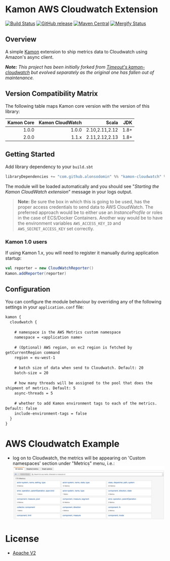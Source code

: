 # Kamon AWS Cloudwatch Extension

[![Build Status](https://travis-ci.org/alonsodomin/kamon-cloudwatch.svg?branch=master)](https://travis-ci.org/alonsodomin/kamon-cloudwatch)
[![GitHub release](https://img.shields.io/github/tag/alonsodomin/kamon-cloudwatch.svg)](https://github.com/alonsodomin/kamon-cloudwatch/releases)
[![Maven Central](https://maven-badges.herokuapp.com/maven-central/com.github.alonsodomin/kamon-cloudwatch_2.12/badge.svg)](https://maven-badges.herokuapp.com/maven-central/com.github.alonsodomin/kamon-cloudwatch_2.12)
[![Mergify Status](https://img.shields.io/endpoint.svg?url=https://gh.mergify.io/badges/alonsodomin/kamon-cloudwatch&style=flat)](https://mergify.io)

## Overview

A simple [Kamon](https://github.com/kamon-io/Kamon) extension to ship metrics data to Cloudwatch using Amazon's async client.

_**Note:** This project has been initially forked from [Timeout's kamon-cloudwatch](https://github.com/timeoutdigital/kamon-cloudwatch) but evolved separately as the original one has fallen out of maintenance._

## Version Compatibility Matrix

The following table maps Kamon core version with the version of this library:

| Kamon Core | Kamon CloudWatch | Scala          | JDK  |
|-----------:| ----------------:| --------------:|-----:|
|      1.0.0 |            1.0.0 | 2.10,2.11,2.12 | 1.8+ |
|      2.0.0 |            1.1.x | 2.11,2.12,2.13 | 1.8+ |

## Getting Started

Add library dependency to your `build.sbt`

```scala
libraryDependencies += "com.github.alonsodomin" %% "kamon-cloudwatch" % "<version>"
```

The module will be loaded automatically and you should see "_Starting the Kamon CloudWatch extension_" message in your logs output.

> **Note:** Be sure the box in which this is going to be used, has the proper access credentials to send data to AWS CloudWatch. The preferred approach would be to either use an _InstanceProfile_ or roles in the case of ECS/Docker Containers. Another way would be to have the environment variables `AWS_ACCESS_KEY_ID` and `AWS_SECRET_ACCESS_KEY` set correctly.

### Kamon 1.0 users

If using Kamon 1.x, you will need to register it manually during application startup:

```scala
val reporter = new CloudWatchReporter()
Kamon.addReporter(reporter)
```

## Configuration

You can configure the module behaviour by overriding any of the following settings in your `application.conf` file:

```
kamon {
  cloudwatch {

    # namespace is the AWS Metrics custom namespace
    namespace = <application name>
    
    # (Optional) AWS region, on ec2 region is fetched by getCurrentRegion command
    region = eu-west-1

    # batch size of data when send to Cloudwatch. Default: 20
    batch-size = 20

    # how many threads will be assigned to the pool that does the shipment of metrics. Default: 5
    async-threads = 5
    
    # whether to add Kamon environment tags to each of the metrics. Default: false
    include-environment-tags = false
  }
}
```

# AWS Cloudwatch Example
- log on to Cloudwatch, the metrics will be appearing on 'Custom namespaces' section under "Metrics" menu, i.e.:
![alt text](https://github.com/alonsodomin/kamon-cloudwatch/blob/master/doc/cloudwatch-metrics.jpg "what has showed up in Cloudwatch")

# License
- [Apache V2](https://github.com/alonsodomin/kamon-cloudwatch/blob/master/LICENSE "MIT")
